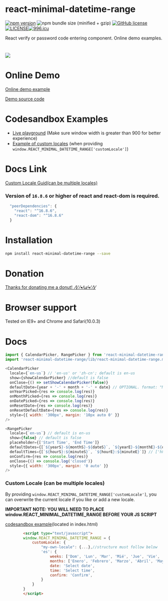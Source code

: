 # react-minimal-datetime-range
[![npm version](https://badge.fury.io/js/react-minimal-datetime-range.svg)](https://badge.fury.io/js/react-minimal-datetime-range) ![npm bundle size (minified + gzip)](https://img.shields.io/bundlephobia/minzip/react-minimal-datetime-range.svg) [![GitHub license](https://img.shields.io/badge/license-MIT-blue.svg)](https://raw.githubusercontent.com/edwardfhsiao/react-minimal-datetime-range/master/LICENSE)[![LICENSE](https://img.shields.io/badge/license-Anti%20996-blue.svg)](https://github.com/996icu/996.ICU/blob/master/LICENSE)[![996.icu](https://img.shields.io/badge/link-996.icu-red.svg)](https://996.icu)

React verify or password code entering component. Online demo examples.
# <img src="https://raw.githubusercontent.com/edwardfhsiao/react-minimal-datetime-range/master/react-minimal-datetime-range.gif" />

# Online Demo
<a href="https://edwardfhsiao.github.io/react-minimal-datetime-range/">Online demo example</a>

<a href="https://github.com/edwardfhsiao/react-minimal-datetime-range/blob/gh-pages/example/index.js">Demo source code</a>

# Codesandbox Examples
* <a href="https://codesandbox.io/s/index-z90y9">Live playground</a> (Make sure window width is greater than 900 for better experience)
* <a href="https://codesandbox.io/s/custom-locale-ylvtr">Example of custom locales</a> (when providing ```window.REACT_MINIMAL_DATETIME_RANGE['customLocale']```)

# Docs Link
[Custom Locale Guid(can be multiple locales)](#custom-locale)

### Version of ```16.8.6``` or higher of react and react-dom is required.
```js
  "peerDependencies": {
    "react": "^16.8.6",
    "react-dom": "^16.8.6"
  }
```

# Installation
```sh
npm install react-minimal-datetime-range --save
```
# Donation
<a href="https://www.paypal.me/XIAOMENGXIAO/0.99" target="_blank" alt="PayPal Donate">Thanks for donating me a donut!&nbsp;&nbsp;⁄(⁄ ⁄•⁄ω⁄•⁄ ⁄)⁄</a>

# Browser support
Tested on IE9+ and Chrome and Safari(10.0.3)

# Docs

```js
import { CalendarPicker, RangePicker } from 'react-minimal-datetime-range';
import 'react-minimal-datetime-range/lib/react-minimal-datetime-range.min.css';

<CalendarPicker
  locale={`en-us`} // 'en-us' or 'zh-cn'; default is en-us
  show={showCalendarPicker} //default is false
  onClose={() => setShowCalendarPicker(false)}
  defaultDate={year + '-' + month + '-' + date} // OPTIONAL. format: "MM/DD/YYYY"
  onYearPicked={res => console.log(res)}
  onMonthPicked={res => console.log(res)}
  onDatePicked={res => console.log(res)}
  onResetDate={res => console.log(res)}
  onResetDefaultDate={res => console.log(res)}
  style={{ width: '300px', margin: '10px auto 0' }}
/>

<RangePicker
  locale={`en-us`} // default is en-us
  show={false} // default is false
  placeholder={['Start Time', 'End Time']}
  defaultDates={[`${yearS}-${monthS}-${dateS}`, `${yearE}-${monthE}-${dateE}`]} // ['YYYY-MM-DD', 'YYYY-MM-DD']
  defaultTimes={[`${hourS}:${minuteS}`, `${hourE}:${minuteE}`]} // ['hh:mm', 'hh:mm']
  onConfirm={res => console.log(res)}
  onClose={() => console.log('closed')}
  style={{ width: '300px', margin: '0 auto' }}
/>
```


### <a name="custom-locale"></a>Custom Locale (can be multiple locales)
By providing ```window.REACT_MINIMAL_DATETIME_RANGE['customLocale']```, you can overwrite the current locale if you like or add a new locale.

**IMPORTANT NOTE: YOU WILL NEED TO PLACE window.REACT_MINIMAL_DATETIME_RANGE BEFORE YOUR JS SCRIPT**

<a href="https://codesandbox.io/s/custom-locale-ylvtr">codesandbox example</a>(located in index.html)

```html
        <script type="text/javascript">
        window.REACT_MINIMAL_DATETIME_RANGE = {
            customLocale: {
                "my-own-locale": {...},//structure must follow below
                'es': {
                    weeks: ['Dom', 'Lun', 'Mar', 'Mié', 'Jue', 'Vie', 'Sáb'],
                    months: ['Enero', 'Febrero', 'Marzo', 'Abril', 'Mayo', 'Junio', 'Julio', 'Agosto', 'Septiembre', 'Octubre', 'Noviembre', 'Diciembre'],
                    date: 'Select date',
                    time: 'Select time',
                    confirm: 'Confirm',
                }
            }
        }
        </script>
```
